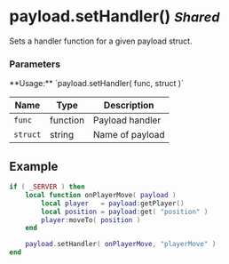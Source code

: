 payload.setHandler() <small>*Shared*</small>
====================

Sets a handler function for a given payload struct.

<div class="panel panel-info">
  <div class="panel-heading">
    <h3 class="panel-title">Parameters</h3>
  </div>
  <div class="panel-body">
    **Usage:** `payload.setHandler( func, struct )`
  </div>

  | Name      | Type     | Description     |
  | --------- | -------- | --------------- |
  | `func`    | function | Payload handler |
  | `struct`  | string   | Name of payload |
</div>

Example
-------

```lua
if ( _SERVER ) then
	local function onPlayerMove( payload )
		local player   = payload:getPlayer()
		local position = payload:get( "position" )
		player:moveTo( position )
	end

	payload.setHandler( onPlayerMove, "playerMove" )
end
```
